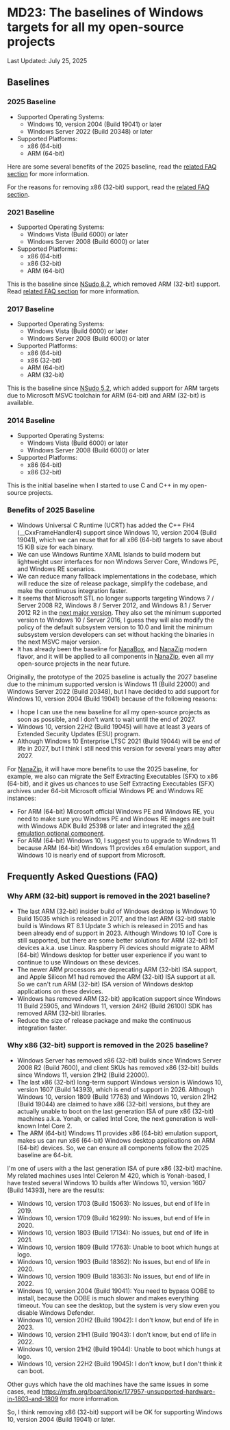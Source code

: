 ﻿# MD23: The baselines of Windows targets for all my open-source projects

Last Updated: July 25, 2025

## Baselines

### 2025 Baseline

- Supported Operating Systems:
  - Windows 10, version 2004 (Build 19041) or later
  - Windows Server 2022 (Build 20348) or later
- Supported Platforms:
  - x86 (64-bit)
  - ARM (64-bit)

Here are some several benefits of the 2025 baseline, read the
[related FAQ section](#benefits-of-2025-baseline) for more information.

For the reasons for removing x86 (32-bit) support, read the
[related FAQ section](#why-x86-32-bit-support-is-removed-in-the-2025-baseline).

### 2021 Baseline

- Supported Operating Systems:
  - Windows Vista (Build 6000) or later
  - Windows Server 2008 (Build 6000) or later
- Supported Platforms:
  - x86 (64-bit)
  - x86 (32-bit)
  - ARM (64-bit)

This is the baseline since [NSudo 8.2], which removed ARM (32-bit) support. Read
[related FAQ section](#why-arm-32-bit-support-is-removed-in-the-2021-baseline)
for more information.

[NSudo 8.2]: https://github.com/M2TeamArchived/NSudo/releases/tag/8.2

### 2017 Baseline

- Supported Operating Systems:
  - Windows Vista (Build 6000) or later
  - Windows Server 2008 (Build 6000) or later
- Supported Platforms:
  - x86 (64-bit)
  - x86 (32-bit)
  - ARM (64-bit)
  - ARM (32-bit)

This is the baseline since [NSudo 5.2], which added support for ARM targets due
to Microsoft MSVC toolchain for ARM (64-bit) and ARM (32-bit) is available.

[NSudo 5.2]: https://github.com/M2TeamArchived/NSudo/releases/tag/5.2

### 2014 Baseline

- Supported Operating Systems:
  - Windows Vista (Build 6000) or later
  - Windows Server 2008 (Build 6000) or later
- Supported Platforms:
  - x86 (64-bit)
  - x86 (32-bit)

This is the initial baseline when I started to use C and C++ in my open-source
projects.

### Benefits of 2025 Baseline

- Windows Universal C Runtime (UCRT) has added the C++ FH4 (__CxxFrameHandler4)
  support since Windows 10, version 2004 (Build 19041), which we can reuse that
  for all x86 (64-bit) targets to save about 15 KiB size for each binary.
- We can use Windows Runtime XAML Islands to build modern but lightweight user
  interfaces for non Windows Server Core, Windows PE, and Windows RE scenarios.
- We can reduce many fallback implementations in the codebase, which will reduce
  the size of release package, simplify the codebase, and make the continuous
  integration faster.
- It seems that Microsoft STL no longer supports targeting Windows 7 / Server
  2008 R2, Windows 8 / Server 2012, and Windows 8.1 / Server 2012 R2 in the
  [next major version]. They also set the minimum supported version to Windows
  10 / Server 2016, I guess they will also modify the policy of the default
  subsystem version to 10.0 and limit the minimum subsystem version developers
  can set without hacking the binaries in the next MSVC major version.
- It has already been the baseline for [NanaBox], and [NanaZip] modern flavor,
  and it will be applied to all components in [NanaZip], even all my open-source
  projects in the near future.

[next major version]: https://github.com/microsoft/STL/wiki/Changelog/0ce45c7fa09f7857f52d8497790b26dc126bb250#upcoming-changes-preview-1
[NanaBox]: https://github.com/M2Team/NanaBox
[NanaZip]: https://github.com/M2Team/NanaZip

Originally, the prototype of the 2025 baseline is actually the 2027 baseline due
to the minimum supported version is Windows 11 (Build 22000) and Windows Server
2022 (Build 20348), but I have decided to add support for Windows 10, version
2004 (Build 19041) because of the following reasons:

- I hope I can use the new baseline for all my open-source projects as soon as
  possible, and I don't want to wait until the end of 2027.
- Windows 10, version 22H2 (Build 19045) will have at least 3 years of Extended
  Security Updates (ESU) program.
- Although Windows 10 Enterprise LTSC 2021 (Build 19044) will be end of life in
  2027, but I think I still need this version for several years may after 2027.

For [NanaZip], it will have more benefits to use the 2025 baseline, for example,
we also can migrate the Self Extracting Executables (SFX) to x86 (64-bit), and
it gives us chances to use Self Extracting Executables (SFX) archives under
64-bit Microsoft official Windows PE and Windows RE instances:

- For ARM (64-bit) Microsoft official Windows PE and Windows RE, you need to
  make sure you Windows PE and Windows RE images are built with Windows ADK
  Build 25398 or later and integrated the [x64 emulation optional component].
- For ARM (64-bit) Windows 10, I suggest you to upgrade to Windows 11 because
  ARM (64-bit) Windows 11 provides x64 emulation support, and Windows 10 is
  nearly end of support from Microsoft.

[x64 emulation optional component]: https://learn.microsoft.com/en-us/windows-hardware/manufacture/desktop/winpe-add-packages--optional-components-reference?#32

## Frequently Asked Questions (FAQ)

### Why ARM (32-bit) support is removed in the 2021 baseline?

- The last ARM (32-bit) insider build of Windows desktop is Windows 10 Build
  15035 which is released in 2017, and the last ARM (32-bit) stable build is
  Windows RT 8.1 Update 3 which is released in 2015 and has been already
  end of support in 2023. Although Windows 10 IoT Core is still supported, but
  there are some better solutions for ARM (32-bit) IoT devices a.k.a. use Linux.
  Raspberry Pi devices should migrate to ARM (64-bit) Windows desktop for better
  user experience if you want to continue to use Windows on these devices.
- The newer ARM processors are deprecating ARM (32-bit) ISA support, and Apple
  Silicon M1 had removed the ARM (32-bit) ISA support at all. So we can't run
  ARM (32-bit) ISA version of Windows desktop applications on these devices.
- Windows has removed ARM (32-bit) application support since Windows 11 Build
  25905, and Windows 11, version 24H2 (Build 26100) SDK has removed ARM (32-bit)
  libraries.
- Reduce the size of release package and make the continuous integration faster.

### Why x86 (32-bit) support is removed in the 2025 baseline?

- Windows Server has removed x86 (32-bit) builds since Windows Server 2008 R2
  (Build 7600), and client SKUs has removed x86 (32-bit) builds since Windows
  11, version 21H2 (Build 22000).
- The last x86 (32-bit) long-term support Windows version is Windows 10, version
  1607 (Build 14393), which is end of support in 2026. Although Windows 10,
  version 1809 (Build 17763) and Windows 10, version 21H2 (Build 19044) are
  claimed to have x86 (32-bit) versions, but they are actually unable to boot on
  the last generation ISA of pure x86 (32-bit) machines a.k.a. Yonah, or called
  Intel Core, the next generation is well-known Intel Core 2.
- The ARM (64-bit) Windows 11 provides x86 (64-bit) emulation support, makes us
  can run x86 (64-bit) Windows desktop applications on ARM (64-bit) devices. So,
  we can ensure all components follow the 2025 baseline are 64-bit.

I'm one of users with a the last generation ISA of pure x86 (32-bit) machine. My
related machines uses Intel Celeron M 420, which is Yonah-based, I have tested
several Windows 10 builds after Windows 10, version 1607 (Build 14393), here are
the results:

- Windows 10, version 1703 (Build 15063): No issues, but end of life in 2019.
- Windows 10, version 1709 (Build 16299): No issues, but end of life in 2020.
- Windows 10, version 1803 (Build 17134): No issues, but end of life in 2021.
- Windows 10, version 1809 (Build 17763): Unable to boot which hungs at logo.
- Windows 10, version 1903 (Build 18362): No issues, but end of life in 2020.
- Windows 10, version 1909 (Build 18363): No issues, but end of life in 2022.
- Windows 10, version 2004 (Build 19041): You need to bypass OOBE to install,
  because the OOBE is much slower and makes everything timeout. You can see the
  desktop, but the system is very slow even you disable Windows Defender.
- Windows 10, version 20H2 (Build 19042): I don't know, but end of life in 2023.
- Windows 10, version 21H1 (Build 19043): I don't know, but end of life in 2022.
- Windows 10, version 21H2 (Build 19044): Unable to boot which hungs at logo.
- Windows 10, version 22H2 (Build 19045): I don't know, but I don't think it
  can boot.

Other guys which have the old machines have the same issues in some cases, read
https://msfn.org/board/topic/177957-unsupported-hardware-in-1803-and-1809 for
more information.

So, I think removing x86 (32-bit) support will be OK for supporting Windows 10,
version 2004 (Build 19041) or later.

